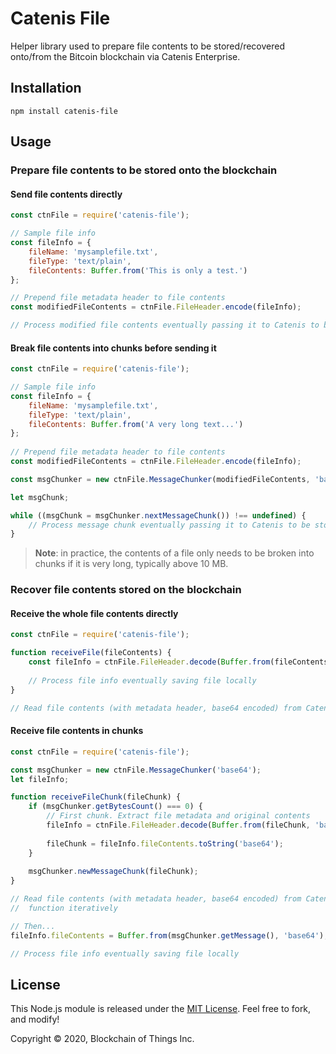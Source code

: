 # Catenis File

Helper library used to prepare file contents to be stored/recovered onto/from the Bitcoin blockchain via Catenis Enterprise.

## Installation

```shell
npm install catenis-file
```

## Usage

### Prepare file contents to be stored onto the blockchain

#### Send file contents directly

```javascript
const ctnFile = require('catenis-file');

// Sample file info
const fileInfo = {
    fileName: 'mysamplefile.txt',
    fileType: 'text/plain',
    fileContents: Buffer.from('This is only a test.')
};

// Prepend file metadata header to file contents
const modifiedFileContents = ctnFile.FileHeader.encode(fileInfo);

// Process modified file contents eventually passing it to Catenis to be stored
```

#### Break file contents into chunks before sending it

```javascript
const ctnFile = require('catenis-file');

// Sample file info
const fileInfo = {
    fileName: 'mysamplefile.txt',
    fileType: 'text/plain',
    fileContents: Buffer.from('A very long text...')
};
        
// Prepend file metadata header to file contents
const modifiedFileContents = ctnFile.FileHeader.encode(fileInfo);

const msgChunker = new ctnFile.MessageChunker(modifiedFileContents, 'base64', 1024);

let msgChunk;

while ((msgChunk = msgChunker.nextMessageChunk()) !== undefined) {
    // Process message chunk eventually passing it to Catenis to be stored
}
```

> **Note**: in practice, the contents of a file only needs to be broken into chunks if it is very long, typically
> above 10 MB.

### Recover file contents stored on the blockchain

#### Receive the whole file contents directly

```javascript
const ctnFile = require('catenis-file');

function receiveFile(fileContents) {
    const fileInfo = ctnFile.FileHeader.decode(Buffer.from(fileContents, 'base64'));
    
    // Process file info eventually saving file locally
}

// Read file contents (with metadata header, base64 encoded) from Catenis and call receiveFile() function
```

#### Receive file contents in chunks

```javascript
const ctnFile = require('catenis-file');

const msgChunker = new ctnFile.MessageChunker('base64');
let fileInfo;

function receiveFileChunk(fileChunk) {
    if (msgChunker.getBytesCount() === 0) {
        // First chunk. Extract file metadata and original contents
        fileInfo = ctnFile.FileHeader.decode(Buffer.from(fileChunk, 'base64'));
        
        fileChunk = fileInfo.fileContents.toString('base64');
    }
    
    msgChunker.newMessageChunk(fileChunk);
}

// Read file contents (with metadata header, base64 encoded) from Catenis in chunks and call receiveFileChunk()
//  function iteratively

// Then...
fileInfo.fileContents = Buffer.from(msgChunker.getMessage(), 'base64');

// Process file info eventually saving file locally
```

## License

This Node.js module is released under the [MIT License](LICENSE). Feel free to fork, and modify!

Copyright © 2020, Blockchain of Things Inc.


